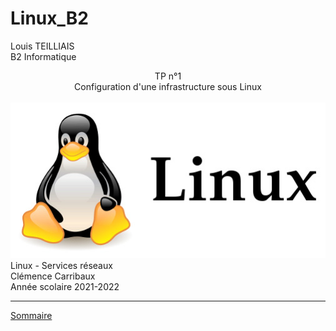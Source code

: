 # Linux_B2


Louis TEILLIAIS                      
B2 Informatique


<center>
TP n°1 <br>
Configuration d'une infrastructure sous Linux
</center>
<br>
<img src ="images/linux_logo.jpg">
Linux - Services réseaux <br>
Clémence Carribaux <br>
Année scolaire 2021-2022 <br>

***
[Sommaire](TP1/sommaire.md)